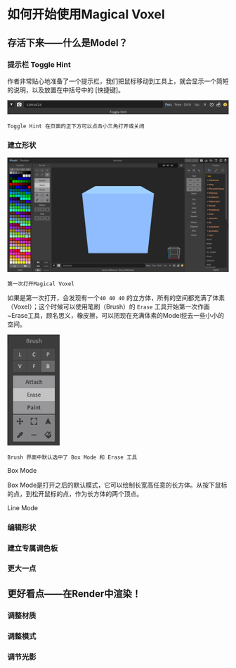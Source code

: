 # 如何开始使用Magical Voxel

## 存活下来——什么是Model？

### 提示栏 Toggle Hint

作者非常贴心地准备了一个提示栏，我们把鼠标移动到工具上，就会显示一个简短的说明，以及放置在中括号中的 [快捷键]。

![1547357256489](readme.assets/1547357256489.png)

`Toggle Hint 在页面的正下方可以点击小三角打开或关闭`

### 建立形状

![1547357704659](readme.assets/1547357704659.png)

`第一次打开Magical Voxel`

如果是第一次打开，会发现有一个`40 40 40` 的立方体，所有的空间都充满了体素（Voxel）；这个时候可以使用笔刷（Brush）的 `Erase` 工具开始第一次作画~Erase工具，顾名思义，橡皮擦，可以把现在充满体素的Model挖去一些小小的空间。

![1547357838564](readme.assets/1547357838564.png)

`Brush 界面中默认选中了 Box Mode 和 Erase 工具`

Box Mode

Box Mode是打开之后的默认模式，它可以绘制长宽高任意的长方体。从按下鼠标的点，到松开鼠标的点，作为长方体的两个顶点。

Line Mode

### 编辑形状

### 建立专属调色板

### 更大一点

## 更好看点——在Render中渲染！

### 调整材质

### 调整模式

### 调节光影